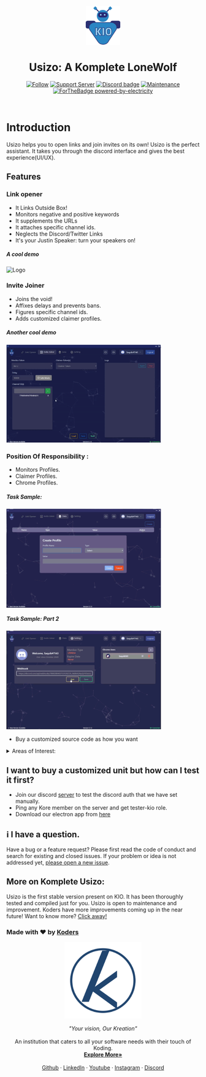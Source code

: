 <div align="center" >
    <img alt="Logo" height=100 src="./assets/KIO_24.png"/>
    <h1>Usizo: A Komplete LoneWolf</h1>
 </h1>
    
[![Follow](https://img.shields.io/github/followers/koders-in?label=Koders&style=social)](https://github.com/koders-in)
[![Support Server](https://img.shields.io/discord/591914197219016707.svg?color=7289da&label=Koders&logo=discord&style=flat-square)](https://discord.gg/hGS24JC)
[![Discord badge](https://img.shields.io/static/v1?label=Depends&message=node&color=blue)](https://shields.io/)
[![Maintenance](https://img.shields.io/badge/Maintained%3F-yes-green.svg)](https://GitHub.com/Naereen/StrapDown.js/graphs/commit-activity)
<br />
[![ForTheBadge powered-by-electricity](http://ForTheBadge.com/images/badges/powered-by-electricity.svg)](http://ForTheBadge.com)
</div>
<br />

# Introduction

Usizo helps you to open links and join invites on its own! Usizo is the perfect assistant. It takes you through the discord interface and gives the best experience(UI/UX).

## **Features**

### Link opener

-   It Links Outside Box!
-   Monitors negative and positive keywords
-   It supplements the URLs
-   It attaches specific channel ids. 
-   Neglects the Discord/Twitter Links
-   It's your Justin Speaker: turn your speakers on!

##### _A cool demo_

<img alt="Logo" height="10%" width="80%" src="./assets/linkopener.gif"/>

### Invite Joiner

-   Joins the void!
-   Affixes delays and prevents bans. 
-   Figures specific channel ids. 
-   Adds customized claimer profiles.

##### _Another cool demo_

 <img alt="Logo"    height="10%" width="80%" src="./assets/invite.gif"/>

### Position Of Responsibility :

- Monitors Profiles.
- Claimer Profiles.
- Chrome Profiles.

##### _Task Sample:_

<img alt="Logo" align="center" height="10%" width="80%" src="./assets/data.gif"/>

##### _Task Sample: Part 2_

<img alt="Logo"  height="10%" width="80%"   src="./assets/setting.gif"/>

-   Buy a customized source code as how you want
<details><summary>Areas of Interest:</summary>
<p>
    <li>Easy buying of customized source codes.</li>
<li>Looks over custom Webhooks.</li>
<li>Exports and Imports logs.</li>
<li>Exports and Imports settings.</li>
<li>Discord Auth.</li>
<li>Discord rich presence.</li>
<li>Adds and removes chrome users.</li>
<li>Detects activity status.</li>
<li>Shows the current profile.</li>
<li>Confirms the logouts.</li>
<li>Role-based Auth.</li>
<li>Loads and Saves configs.</li>
<li>Starts and Stops the Bot.</li>
<li>Tests webhooks instantly and manually.</li>
</p>
</details>

## I want to buy a customized unit but how can I test it first?

-   Join our discord [server](https://discord.com/invite/hGS24JC) to test the discord auth that we have set manually. 
-   Ping any Kore member on the server and get tester-kio role. 
-   Download our electron app from [here](https://drive.google.com/drive/folders/10SNruCpDUD6BuclW8STwNo9LO61Z6QbE?usp=sharing)

## ℹ️ I have a question.

Have a bug or a feature request? Please first read the code of conduct and search for existing and closed issues. If your problem or idea is not addressed yet, [please open a new issue](https://github.com/koders-in/KompleteAIO/issues).

## More on Komplete Usizo:
Usizo is the first stable version present on KIO. It has been thoroughly tested and compiled just for you. Usizo is open to maintenance and improvement. Koders have more improvements coming up in the near future! Want to know more? [Click away!](https://koders.in/)


### Made with ❤️ by [Koders](http://koders.in/)

<p align="center">
  <a href="https://koders.in/">
    <img src="./assets/koders.png" alt="Logo" width="200" height="200">
  </a>
</p>
<p align="center">
  <i> "Your vision, Our Kreation" </i>
  <br>
  <br>
  An institution that caters to all your software needs with their touch of Koding.
  <br>
  <a href="https://www.koders.in"><strong>Explore More»</strong></a>
  <br>
  <br>
  <a href="https://www.github.com/koders-in">Github</a>
  ·
  <a href="https://www.linkedin.com/company/54359381/">LinkedIn</a>
  ·
  <a href="https://www.youtube.com/channel/UCZ5abFiwqKyJLIQ1Jqb6bNg">Youtube</a>
  ·
  <a href="https://www.instagram.com/koders_in/">Instagram</a>
  ·
  <a href="https://discord.gg/hGS24JC">Discord</a>
</p>
